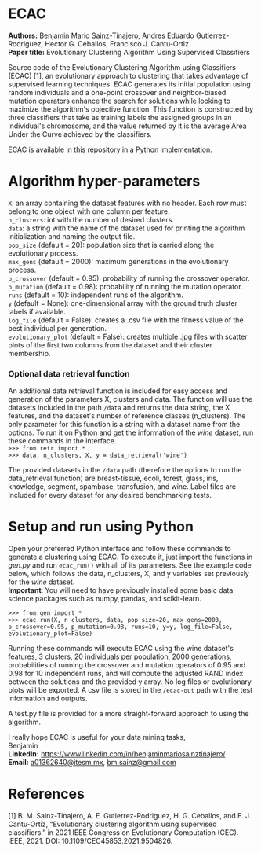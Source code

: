 # ECAC
**Authors:** Benjamin Mario Sainz-Tinajero, Andres Eduardo Gutierrez-Rodriguez, Hector G. Ceballos, Francisco J. Cantu-Ortiz  
**Paper title:** Evolutionary Clustering Algorithm Using Supervised Classifiers  

Source code of the Evolutionary Clustering Algorithm using Classifiers (ECAC) [1], an evolutionary approach to clustering that takes advantage of supervised learning techniques. ECAC generates its initial population using random individuals and a one-point crossover and neighbor-biased mutation operators enhance the search for solutions while looking to maximize the algorithm's objective function. This function is constructed by three classifiers that take as training labels the assigned groups in an individual's chromosome, and the value returned by it is the average Area Under the Curve achieved by the classifiers.

ECAC is available in this repository in a Python implementation.

# Algorithm hyper-parameters
``X``: an array containing the dataset features with no header. Each row must belong to one object with one column per feature.  
``n_clusters``: int with the number of desired clusters.  
``data``: a string with the name of the dataset used for printing the algorithm initialization and naming the output file.  
``pop_size`` (default = 20): population size that is carried along the evolutionary process.   
``max_gens`` (default = 2000): maximum generations in the evolutionary process.   
``p_crossover`` (default = 0.95): probability of running the crossover operator.  
``p_mutation`` (default = 0.98): probability of running the mutation operator.  
``runs`` (default = 10): independent runs of the algorithm.  
``y`` (default = None): one-dimensional array with the ground truth cluster labels if available.  
``log_file`` (default = False): creates a .csv file with the fitness value of the best individual per generation.  
``evolutionary_plot`` (default = False): creates multiple .jpg files with scatter plots of the first two columns from the dataset and their cluster membership.  

### Optional data retrieval function
An additional data retrieval function is included for easy access and generation of the parameters X, clusters and data. The function will use the datasets included in the path ``/data`` and returns the data string, the X features, and the dataset's number of reference classes (n_clusters). The only parameter for this function is a string with a dataset name from the options. To run it on Python and get the information of the *wine* dataset, run these commands in the interface.     
``>>> from retr import *``  
``>>> data, n_clusters, X, y = data_retrieval('wine')``  

The provided datasets in the ``/data`` path (therefore the options to run the data_retrieval function) are breast-tissue, ecoli, forest, glass, iris, knowledge, segment, spambase, transfusion, and wine. Label files are included for every dataset for any desired benchmarking tests.

# Setup and run using Python
Open your preferred Python interface and follow these commands to generate a clustering using ECAC. To execute it, just import the functions in *gen.py* and run ``ecac_run()`` with all of its parameters. See the example code below, which follows the data, n_clusters, X, and y variables set previously for the *wine* dataset.  
**Important**: You will need to have previously installed some basic data science packages such as numpy, pandas, and scikit-learn.

``>>> from gen import *``  
``>>> ecac_run(X, n_clusters, data, pop_size=20, max_gens=2000, p_crossover=0.95, p_mutation=0.98, runs=10, y=y, log_file=False, evolutionary_plot=False)``  

Running these commands will execute ECAC using the wine dataset's features, 3 clusters, 20 individuals per population, 2000 generations, probabilities of running the crossover and mutation operators of 0.95 and 0.98 for 10 independent runs, and will compute the adjusted RAND index between the solutions and the provided y array. No log files or evolutionary plots will be exported. A csv file is stored in the ``/ecac-out`` path with the test information and outputs.

A test.py file is provided for a more straight-forward approach to using the algorithm.  

I really hope ECAC is useful for your data mining tasks,  
Benjamin  
**LinkedIn:** https://www.linkedin.com/in/benjaminmariosainztinajero/   
**Email:** a01362640@itesm.mx, bm.sainz@gmail.com  

# References
[1] B. M. Sainz-Tinajero, A. E. Gutierrez-Rodriguez, H. G. Ceballos, and F. J. Cantu-Ortiz, “Evolutionary clustering algorithm using supervised classifiers,” in 2021 IEEE Congress on Evolutionary Computation (CEC). IEEE, 2021. DOI: 10.1109/CEC45853.2021.9504826.
